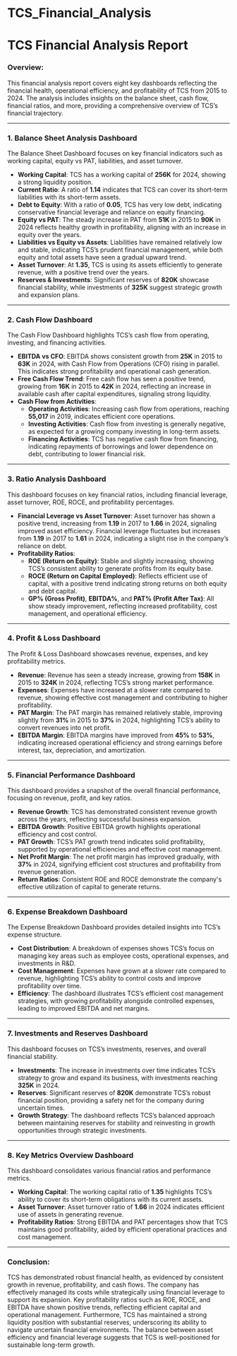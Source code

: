 # TCS_Financial_Analysis
# **TCS Financial Analysis Report**
### **Overview**:
This financial analysis report covers eight key dashboards reflecting the financial health, operational efficiency, and profitability of TCS from 2015 to 2024. The analysis includes insights on the balance sheet, cash flow, financial ratios, and more, providing a comprehensive overview of TCS’s financial trajectory.

---

### **1. Balance Sheet Analysis Dashboard**
The Balance Sheet Dashboard focuses on key financial indicators such as working capital, equity vs PAT, liabilities, and asset turnover.

- **Working Capital**: TCS has a working capital of **256K** for 2024, showing a strong liquidity position.
- **Current Ratio**: A ratio of **1.14** indicates that TCS can cover its short-term liabilities with its short-term assets.
- **Debt to Equity**: With a ratio of **0.05**, TCS has very low debt, indicating conservative financial leverage and reliance on equity financing.
- **Equity vs PAT**: The steady increase in PAT from **51K** in 2015 to **90K** in 2024 reflects healthy growth in profitability, aligning with an increase in equity over the years.
- **Liabilities vs Equity vs Assets**: Liabilities have remained relatively low and stable, indicating TCS’s prudent financial management, while both equity and total assets have seen a gradual upward trend.
- **Asset Turnover**: At **1.35**, TCS is using its assets efficiently to generate revenue, with a positive trend over the years.
- **Reserves & Investments**: Significant reserves of **820K** showcase financial stability, while investments of **325K** suggest strategic growth and expansion plans.

---

### **2. Cash Flow Dashboard**
The Cash Flow Dashboard highlights TCS’s cash flow from operating, investing, and financing activities.

- **EBITDA vs CFO**: EBITDA shows consistent growth from **25K** in 2015 to **63K** in 2024, with Cash Flow from Operations (CFO) rising in parallel. This indicates strong profitability and operational cash generation.
- **Free Cash Flow Trend**: Free cash flow has seen a positive trend, growing from **16K** in 2015 to **42K** in 2024, reflecting an increase in available cash after capital expenditures, signaling strong liquidity.
- **Cash Flow from Activities**:
  - **Operating Activities**: Increasing cash flow from operations, reaching **55,017** in 2019, indicates efficient core operations.
  - **Investing Activities**: Cash flow from investing is generally negative, as expected for a growing company investing in long-term assets.
  - **Financing Activities**: TCS has negative cash flow from financing, indicating repayments of borrowings and lower dependence on debt, contributing to lower financial risk.

---

### **3. Ratio Analysis Dashboard**
This dashboard focuses on key financial ratios, including financial leverage, asset turnover, ROE, ROCE, and profitability percentages.

- **Financial Leverage vs Asset Turnover**: Asset turnover has shown a positive trend, increasing from **1.19** in 2017 to **1.66** in 2024, signaling improved asset efficiency. Financial leverage fluctuates but increases from **1.19** in 2017 to **1.61** in 2024, indicating a slight rise in the company’s reliance on debt.
- **Profitability Ratios**:
  - **ROE (Return on Equity)**: Stable and slightly increasing, showing TCS’s consistent ability to generate profits from its equity base.
  - **ROCE (Return on Capital Employed)**: Reflects efficient use of capital, with a positive trend indicating strong returns on both equity and debt capital.
  - **GP% (Gross Profit)**, **EBITDA%**, and **PAT% (Profit After Tax)**: All show steady improvement, reflecting increased profitability, cost management, and operational efficiency.

---

### **4. Profit & Loss Dashboard**
The Profit & Loss Dashboard showcases revenue, expenses, and key profitability metrics.

- **Revenue**: Revenue has seen a steady increase, growing from **158K** in 2015 to **324K** in 2024, reflecting TCS’s strong market performance.
- **Expenses**: Expenses have increased at a slower rate compared to revenue, showing effective cost management and contributing to higher profitability.
- **PAT Margin**: The PAT margin has remained relatively stable, improving slightly from **31%** in 2015 to **37%** in 2024, highlighting TCS’s ability to convert revenues into net profit.
- **EBITDA Margin**: EBITDA margins have improved from **45%** to **53%**, indicating increased operational efficiency and strong earnings before interest, tax, depreciation, and amortization.

---

### **5. Financial Performance Dashboard**
This dashboard provides a snapshot of the overall financial performance, focusing on revenue, profit, and key ratios.

- **Revenue Growth**: TCS has demonstrated consistent revenue growth across the years, reflecting successful business expansion.
- **EBITDA Growth**: Positive EBITDA growth highlights operational efficiency and cost control.
- **PAT Growth**: TCS’s PAT growth trend indicates solid profitability, supported by operational efficiencies and effective cost management.
- **Net Profit Margin**: The net profit margin has improved gradually, with **37%** in 2024, signifying efficient cost structures and profitability from revenue generation.
- **Return Ratios**: Consistent ROE and ROCE demonstrate the company's effective utilization of capital to generate returns.

---

### **6. Expense Breakdown Dashboard**
The Expense Breakdown Dashboard provides detailed insights into TCS’s expense structure.

- **Cost Distribution**: A breakdown of expenses shows TCS’s focus on managing key areas such as employee costs, operational expenses, and investments in R&D.
- **Cost Management**: Expenses have grown at a slower rate compared to revenue, highlighting TCS’s ability to control costs and improve profitability over time.
- **Efficiency**: The dashboard illustrates TCS’s efficient cost management strategies, with growing profitability alongside controlled expenses, leading to improved EBITDA and net margins.

---

### **7. Investments and Reserves Dashboard**
This dashboard focuses on TCS’s investments, reserves, and overall financial stability.

- **Investments**: The increase in investments over time indicates TCS’s strategy to grow and expand its business, with investments reaching **325K** in 2024.
- **Reserves**: Significant reserves of **820K** demonstrate TCS’s robust financial position, providing a safety net for the company during uncertain times.
- **Growth Strategy**: The dashboard reflects TCS’s balanced approach between maintaining reserves for stability and reinvesting in growth opportunities through strategic investments.

---

### **8. Key Metrics Overview Dashboard**
This dashboard consolidates various financial ratios and performance metrics.

- **Working Capital**: The working capital ratio of **1.35** highlights TCS’s ability to cover its short-term obligations with its current assets.
- **Asset Turnover**: Asset turnover ratio of **1.66** in 2024 indicates efficient use of assets in generating revenue.
- **Profitability Ratios**: Strong EBITDA and PAT percentages show that TCS maintains good profitability, aided by efficient operational practices and cost management.

---

### **Conclusion**:
TCS has demonstrated robust financial health, as evidenced by consistent growth in revenue, profitability, and cash flows. The company has effectively managed its costs while strategically using financial leverage to support its expansion. Key profitability ratios such as ROE, ROCE, and EBITDA have shown positive trends, reflecting efficient capital and operational management. Furthermore, TCS has maintained a strong liquidity position with substantial reserves, underscoring its ability to navigate uncertain financial environments. The balance between asset efficiency and financial leverage suggests that TCS is well-positioned for sustainable long-term growth.

